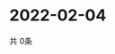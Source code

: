 # 2022-02-04
  共 0条

  <!-- BEGIN -->
  <!-- 最后更新时间Fri Feb 04 2022 09:02:34 GMT+0000 (Coordinated Universal Time) -->
  
  <!-- END -->
  
  